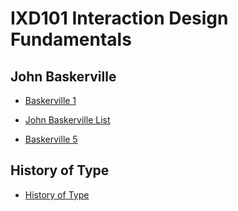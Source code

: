 IXD101 Interaction Design Fundamentals
======================================

John Baskerville
----------------
- [Baskerville 1](https://liammcevoyixd.github.io/john_baskerville/baskerville1.html)

- [John Baskerville List](https://liammcevoyixd.github.io/john_baskerville/baskerville2.html)

- [Baskerville 5](https://liammcevoyixd.github.io/john_baskerville/baskerville5.html)

History of Type
---------------

- [History of Type](https://liammcevoyixd.github.io/john_baskerville/history_of_type1.html)


